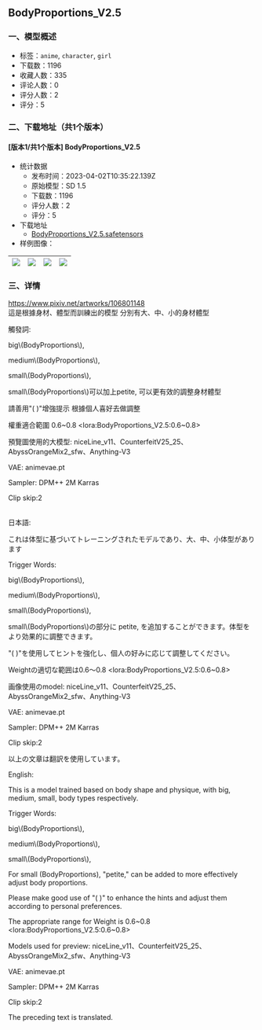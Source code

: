 ## BodyProportions_V2.5
### 一、模型概述

- 标签：`anime`, `character`, `girl`
- 下载数：1196
- 收藏人数：335
- 评论人数：0
- 评分人数：2
- 评分：5

### 二、下载地址（共1个版本）

#### [版本1/共1个版本] BodyProportions_V2.5

- 统计数据
  - 发布时间：2023-04-02T10:35:22.139Z
  - 原始模型：SD 1.5
  - 下载数：1196
  - 评分人数：2
  - 评分：5
- 下载地址
  - [BodyProportions_V2.5.safetensors](https://civitai.com/api/download/models/33678)
- 样例图像：

| <img src="https://image.civitai.com/xG1nkqKTMzGDvpLrqFT7WA/c58ace27-fb86-4e4a-3410-08fdc2e38c00/width=450/384087.jpeg" /> | <img src="https://image.civitai.com/xG1nkqKTMzGDvpLrqFT7WA/d9bf34dc-415c-4a47-e8e5-52d0440cfb00/width=450/384097.jpeg" /> | <img src="https://image.civitai.com/xG1nkqKTMzGDvpLrqFT7WA/dfe85e3e-ca10-4b77-95c1-89e0dbf08e00/width=450/384096.jpeg" /> | <img src="https://image.civitai.com/xG1nkqKTMzGDvpLrqFT7WA/26bb9787-64b9-4be5-2969-c543b8b4af00/width=450/384095.jpeg" /> |
| ---- | ---- | ---- | ---- |


### 三、详情
<p><a target="_blank" rel="ugc" href="https://www.pixiv.net/artworks/106801148">https://www.pixiv.net/artworks/106801148</a><br />這是根據身材、體型而訓練出的模型 分別有大、中、小的身材體型</p><p>觸發詞:</p><p>big\(BodyProportions\),</p><p>medium\(BodyProportions\),</p><p>small\(BodyProportions\),</p><p>small\(BodyProportions\)可以加上petite, 可以更有效的調整身材體型</p><p>請善用"( )"增強提示 根據個人喜好去做調整</p><p>權重適合範圍 0.6~0.8 &lt;lora:BodyProportions_V2.5:0.6~0.8&gt;</p><p>預覽圖使用的大模型: niceLine_v11、CounterfeitV25_25、AbyssOrangeMix2_sfw、Anything-V3</p><p>VAE: animevae.pt</p><p>Sampler: DPM++ 2M Karras</p><p>Clip skip:2<br /></p><p><br />日本語:</p><p>これは体型に基づいてトレーニングされたモデルであり、大、中、小体型があります</p><p>Trigger Words:</p><p>big\(BodyProportions\),</p><p>medium\(BodyProportions\),</p><p>small\(BodyProportions\),</p><p></p><p>small\(BodyProportions\)の部分に petite, を追加することができます。体型をより効果的に調整できます。</p><p>"( )"を使用してヒントを強化し、個人の好みに応じて調整してください。</p><p></p><p>Weightの適切な範囲は0.6〜0.8 &lt;lora:BodyProportions_V2.5:0.6~0.8&gt;</p><p>画像使用のmodel: niceLine_v11、CounterfeitV25_25、AbyssOrangeMix2_sfw、Anything-V3</p><p></p><p>VAE: animevae.pt</p><p>Sampler: DPM++ 2M Karras</p><p>Clip skip:2</p><p>以上の文章は翻訳を使用しています。</p><p></p><p></p><p>English:</p><p>This is a model trained based on body shape and physique, with big, medium, small, body types respectively.</p><p>Trigger Words:</p><p>big\(BodyProportions\),</p><p>medium\(BodyProportions\),</p><p>small\(BodyProportions\),</p><p>For small (BodyProportions), "petite," can be added to more effectively adjust body proportions.</p><p>Please make good use of "( )" to enhance the hints and adjust them according to personal preferences.</p><p>The appropriate range for Weight is 0.6~0.8 &lt;lora:BodyProportions_V2.5:0.6~0.8&gt;</p><p>Models used for preview: niceLine_v11、CounterfeitV25_25、AbyssOrangeMix2_sfw、Anything-V3</p><p>VAE: animevae.pt</p><p>Sampler: DPM++ 2M Karras</p><p>Clip skip:2</p><p>The preceding text is translated.</p>